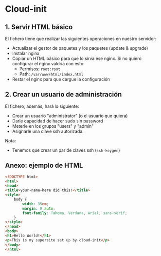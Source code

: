 # Cloud-init

## 1. Servir HTML básico

El fichero tiene que realizar las siguientes operaciones en nuestro servidor:
- Actualizar el gestor de paquetes y los paquetes (update & upgrade)
- Instalar nginx
- Copiar un HTML básico para que lo sirva ese nginx. Si no quiero configurar el nginx valdría con esto:
  - Permisos: `root:root`
  - Path: `/var/www/html/index.html`
- Restar el nginx para que cargue la configuración

## 2. Crear un usuario de administración

El fichero, además, hará lo siguiente:
- Crear un usuario "administrator" (o el usuario que quiera)
- Darle capacidad de hacer sudo sin password
- Meterle en los grupos "users" y "admin"
- Asignarle una clave ssh autorizada.

Nota:
- Tenemos que crear un par de claves ssh (`ssh-keygen`)


## Anexo: ejemplo de HTML

```html
<!DOCTYPE html>
<html>
<head>
<title>your-name-here did this!</title>
<style>
    body {
        width: 35em;
        margin: 0 auto;
        font-family: Tahoma, Verdana, Arial, sans-serif;
    }
</style>
</head>
<body>
<h1>Hello World!</h1>
<p>This is my supersite set up by cloud-init</p>
</body>
</html>
```
